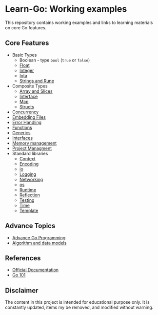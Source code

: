 # Learn-Go: Working examples

This repository contains working examples and links to learning materials on core Go features.

## Core Features

* Basic Types
  * Boolean - type `bool` (`true` or `false`)
  * [Float](./floattype/doc.md)
  * [Integer](./integer/doc.md)
  * [Iota](./iota/doc.md)
  * [Strings and Rune](./str/doc.md)
* Composite Types
  * [Array and Slices](./slice/doc.md)
  * [Interface](./interf/doc.md)
  * [Map](./maps/doc.md)
  * [Structs](./structs/doc.md)
* [Concurrency](./concurrency/doc.md)
* [Embedding Files](./embed/doc.md)
* [Error Handling](./error/doc.md)
* [Functions](./funcs/doc.md)
* [Generics](./generics/doc.md)
* [Interfaces](./interf/doc.md)
* [Memory management](./memory/doc.md)
* [Project Managment](./projects/doc.md)
* Standard libraries
  * [Context](./context/doc.md)
  * [Encoding](./encoding/doc.md)
  * [io](./io/doc.md)
  * [Logging](./logging/doc.md)
  * [Networking](./networking/doc.md)
  * [os](./os/doc.md)
  * [Runtime](./runtime/doc.md)
  * [Reflection](./reflection/doc.md)
  * [Testing](./tests/doc.md)
  * [Time](./date/doc.md)
  * [Template](./templates/doc.md)

## Advance Topics

* [Advance Go Programming](https://github.com/paulwizviz/advanced-go)
* [Algorithm and data models](https://github.com/paulwizviz/go-algorithm)

## References

* [Official Documentation](https://go.dev/doc/)
* [Go 101](https://go101.org/article/101.html)

## Disclaimer

The content in this project is intended for educational purpose only. It is constantly updated, items my be removed, and modified without warning.
